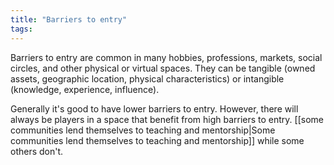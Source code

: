 ```yaml
---
title: "Barriers to entry"
tags:
---
```


Barriers to entry are common in many hobbies, professions, markets, social circles, and other physical or virtual spaces. They can be tangible (owned assets, geographic location, physical characteristics) or intangible (knowledge, experience, influence). 

Generally it's good to have lower barriers to entry. However, there will always be players in a space that benefit from high barriers to entry. [[some communities lend themselves to teaching and mentorship|Some communities lend themselves to teaching and mentorship]] while some others don't.